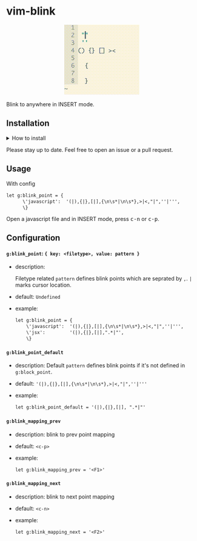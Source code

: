 # vim-blink

<p align="center">
<img alt="screencast" src="https://raw.githubusercontent.com/leafOfTree/leafOfTree.github.io/master/vim_run_screencast.gif" />
</p>

Blink to anywhere in INSERT mode.

## Installation

<details>
<summary><a>How to install</a></summary>

- [VundleVim][1]

        Plugin 'leafOfTree/vim-blink'

- [vim-pathogen][2]

        cd ~/.vim/bundle && \
        git clone https://github.com/leafOfTree/vim-blink --depth 1

- [vim-plug][3]

        Plug 'leafOfTree/vim-blink'
        :PlugInstall

- Or manually, clone this plugin to `path/to/this_plugin`, and add it to `rtp` in vimrc

        set rtp+=path/to/this_plugin

<br />
</details>

Please stay up to date. Feel free to open an issue or a pull request.

## Usage

With config

```vim
let g:blink_point = {
      \'javascript':  '(|),{|},[|],{\n\s*|\n\s*},>|<,"|",''|''',
      \}
```

Open a javascript file and in INSERT mode, press <kbd>c-n</kbd> or <kbd>c-p</kbd>.

## Configuration

#### `g:blink_point`: `{ key: <filetype>, value: pattern }`

- description: 

    Filetype related `pattern` defines blink points which are seprated by `,`. `|` marks cursor location.

- default: `Undefined`
- example: 

    ```vim
    let g:blink_point = {
        \'javascript':  '(|),{|},[|],{\n\s*|\n\s*},>|<,"|",''|''',
        \'jsx':         '(|),{|},[|],".*|"',
        \}
    ```

#### `g:blink_point_default`

- description: 
    Default `pattern` defines blink points if it's not defined in `g:block_point`.
- default: `'(|),{|},[|],{\n\s*|\n\s*},>|<,"|",''|'''`
- example: 

    ```vim
    let g:blink_point_default = '(|),{|},[|], ".*|"'
    ```

#### `g:blink_mapping_prev`

- description: blink to prev point mapping
- default: `<c-p>`
- example: 

    ```vim
    let g:blink_mapping_prev = '<F1>'
    ```

#### `g:blink_mapping_next`

- description: blink to next point mapping
- default: `<c-n>`
- example: 

    ```vim
    let g:blink_mapping_next = '<F2>'
    ```

[1]: https://github.com/VundleVim/Vundle.vim
[2]: https://github.com/tpope/vim-pathogen
[3]: https://github.com/junegunn/vim-plug
